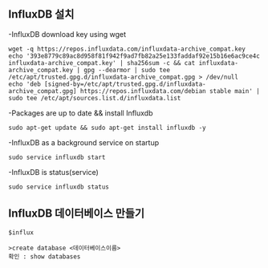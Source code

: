 ## InfluxDB 설치

-InfluxDB download key using wget
```
wget -q https://repos.influxdata.com/influxdata-archive_compat.key
echo '393e8779c89ac8d958f81f942f9ad7fb82a25e133faddaf92e15b16e6ac9ce4c influxdata-archive_compat.key' | sha256sum -c && cat influxdata-archive_compat.key | gpg --dearmor | sudo tee /etc/apt/trusted.gpg.d/influxdata-archive_compat.gpg > /dev/null
echo 'deb [signed-by=/etc/apt/trusted.gpg.d/influxdata-archive_compat.gpg] https://repos.influxdata.com/debian stable main' | sudo tee /etc/apt/sources.list.d/influxdata.list
```

-Packages are up to date && install Influxdb
```
sudo apt-get update && sudo apt-get install influxdb -y
```

-InfluxDB as a background service on startup
```
sudo service influxdb start
```

-InfluxDB is status(service)
```
sudo service influxdb status
```

## InfluxDB 데이터베이스 만들기
```
$influx

>create database <데이터베이스이름>
확인 : show databases
```
